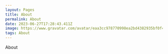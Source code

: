 ```yaml
---
layout: Pages
title: About
permalink: About
date: 2023-06-27T17:28:43.411Z
image: https://www.gravatar.com/avatar/eaa3cc978770998ea2bd4382935bf0f4?s=96&d=blank
tags: About
---
```

About